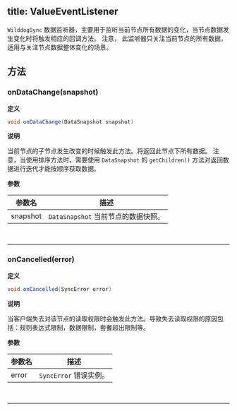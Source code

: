 title:  ValueEventListener
---
`WilddogSync` 数据监听器，主要用于监听当前节点所有数据的变化，当节点数据发生变化时将触发相应的回调方法。
注意， 此监听器只关注当前节点的所有数据，适用与关注节点数据整体变化的场景。


## 方法
### onDataChange(snapshot)
**定义**

```java
void onDataChange(DataSnapshot snapshot)
```

**说明**

当前节点的子节点发生改变的时候触发此方法。将返回此节点下所有数据。
注意，当使用排序方法时，需要使用 `DataSnapshot` 的 `getChildren()` 方法对返回数据进行迭代才能按顺序获取数据。

**参数**

参数名 | 描述
--- | ---
snapshot |`DataSnapshot` 当前节点的数据快照。
</br>

---
### onCancelled(error)
**定义**

```java
void onCancelled(SyncError error)
```

**说明**

当客户端失去对该节点的读取权限时会触发此方法。导致失去读取权限的原因包括：规则表达式限制，数据限制，套餐超出限制等。

**参数**

参数名 | 描述
--- | ---
error |`SyncError` 错误实例。


</br>

---

